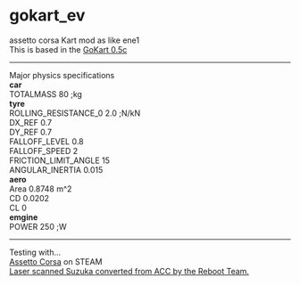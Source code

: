 # gokart_ev
 assetto corsa Kart mod as like ene1   
 This is based in the [GoKart 0.5c](https://www.racedepartment.com/downloads/gokart.16419/)  
 ***
 Major physics specifications  
 **car**  
 TOTALMASS 80 ;kg  
 **tyre**  
 ROLLING_RESISTANCE_0 2.0 ;N/kN  
 DX_REF 0.7  
 DY_REF 0.7  
 FALLOFF_LEVEL 0.8  
 FALLOFF_SPEED 2  
 FRICTION_LIMIT_ANGLE 15  
 ANGULAR_INERTIA 0.015  
 **aero**  
 Area 0.8748 m^2  
 CD 0.0202  
 CL 0  
 **emgine**  
 POWER 250 ;W  
 ***
 Testing with...  
 [Assetto Corsa](https://store.steampowered.com/app/244210/Assetto_Corsa/) on STEAM  
 [Laser scanned Suzuka converted from ACC by the Reboot Team.](https://acmods.net/tracks/suzuka/)
